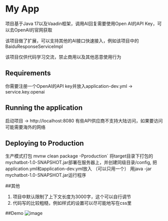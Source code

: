 # My App

项目基于Java 17以及Vaadin框架，调用AI回复需要使用Open AI的API Key，可以去OpenAI的官网获取

该项目做了扩展，可以支持其他的AI接口快速接入，例如该项目中的BaiduResponseServiceImpl

该项目仅供代码学习交流，禁止商用以及其他恶意使用行为

## Requirements

你需要注册一个OpenAI的API key并放入application-dev.yml -> service.key.openai

## Running the application

启动项目 -> http://localhost:8080
有些API供应商不支持大陆访问，如果要访问可能需要海外的网络

## Deploying to Production
生产模式打包 mvnw clean package -Pproduction`
将target目录下打包的mychatbot-1.0-SNAPSHOT.jar部署在服务器上，并创建同级目录/config, 把application.yml和application-dev.yml放入 （可以只用一个）
用java -jar mychatbot-1.0-SNAPSHOT.jar运行程序

##其他
1. 项目中默认限制了上下文长度为3000字，这个可以自行调节
2. 代码写的比较粗糙，例如样式的设置可以尽可能地写在css里

##Demo
![image](https://user-images.githubusercontent.com/128681247/230880488-bc3ca29d-d728-4425-9240-1fab43570eac.png)
